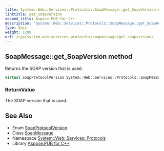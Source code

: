 ```yaml
---
title: System::Web::Services::Protocols::SoapMessage::get_SoapVersion method
linktitle: get_SoapVersion
second_title: Aspose.PUB for C++
description: 'System::Web::Services::Protocols::SoapMessage::get_SoapVersion method. Returns the SOAP version that is used in C++.'
type: docs
weight: 1200
url: /cpp/system.web.services.protocols/soapmessage/get_soapversion/
---
```

## SoapMessage::get_SoapVersion method


Returns the SOAP version that is used.

```cpp
virtual SoapProtocolVersion System::Web::Services::Protocols::SoapMessage::get_SoapVersion()
```


### ReturnValue

The SOAP version that is used.

## See Also

* Enum [SoapProtocolVersion](../../soapprotocolversion/)
* Class [SoapMessage](../)
* Namespace [System::Web::Services::Protocols](../../)
* Library [Aspose.PUB for C++](../../../)
